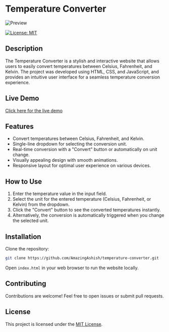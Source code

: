 # Temperature Converter

![Preview](Temperature-Converter.png)

[![License: MIT](https://img.shields.io/badge/License-MIT-yellow.svg)](https://opensource.org/licenses/MIT)

## Description

The Temperature Converter is a stylish and interactive website that allows users to easily convert temperatures between Celsius, Fahrenheit, and Kelvin. The project was developed using HTML, CSS, and JavaScript, and provides an intuitive user interface for a seamless temperature conversion experience.

## Live Demo

[Click here for the live demo](https://amazingashish.github.io/Temperature-Converter)

## Features

- Convert temperatures between Celsius, Fahrenheit, and Kelvin.
- Single-line dropdown for selecting the conversion unit.
- Real-time conversion with a "Convert" button or automatically on unit change.
- Visually appealing design with smooth animations.
- Responsive layout for optimal user experience on various devices.

## How to Use

1. Enter the temperature value in the input field.
2. Select the unit for the entered temperature (Celsius, Fahrenheit, or Kelvin) from the dropdown.
3. Click the "Convert" button to see the converted temperatures instantly.
4. Alternatively, the conversion is automatically triggered when you change the selected unit.

## Installation

Clone the repository:

```bash
git clone https://github.com/AmazingAshish/temperature-converter.git
```

Open `index.html` in your web browser to run the website locally.

## Contributing

Contributions are welcome! Feel free to open issues or submit pull requests.

## License

This project is licensed under the [MIT License](https://opensource.org/licenses/MIT).
